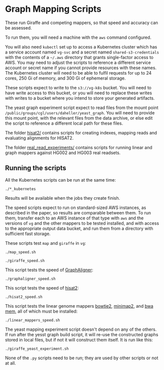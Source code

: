 # Graph Mapping Scripts

These run Giraffe and competing mappers, so that speed and accuracy can be assessed.

To run them, you will need a machine with the `aws` command configured.

You will also need `kubectl` set up to access a Kubernetes cluster which has a service account named `vg-svc` and a secret named `shared-s3-credentials` with the contents of a `~/.aws` directory that grants single-factor access to AWS. You may need to adjust the scripts to reference a different service account or secret name if you cannot provide resources with these names. The Kubernetes cluster will need to be able to fulfil requests for up to 24 cores, 250 Gi of memory, and 300 Gi of ephemeral storage.

These scripts expect to write to the `s3://vg-k8s` bucket. You will need to have write access to this bucket, or you will need to replace these writes with writes to a bucket where you intend to store your generated artifacts.

The yeast graph experiment script expect to read files from the mount point `/public/groups/cgl/users/daheller/yeast_graph`. You will need to provide this mount point, with the relevant files from the data archive, or else edit the script to reference a different local path for these files. 

The folder [hisat2/](https://github.com/vgteam/giraffe-sv-paper/tree/master/scripts/mapping/hisat2) contains scripts for creating indexes, mapping reads and evaluating alignments for HISAT2. 

The folder [real_read_experiments/](https://github.com/vgteam/giraffe-sv-paper/tree/master/scripts/mapping/real_read_experiments) contains scripts for running linear and graph mappers against HG002 and HG003 real readsets.

## Running the scripts

All the Kubernetes scripts can be run at the same time:

```
./*_kubernetes
```

Results will be available when the jobs they create finish.

The speed scripts expect to run on standard-sized AWS instances, as described in the paper, so results are comparable between them. To run them, transfer each to an AWS instance of that type with `aws` and the versions of `vg` and the other mappers to be tested installed, and with access to the appropriate output data bucket, and run them from a directory with sufficient fast storage.

These scripts test `map` and `giraffe` in `vg`:
```
./map_speed.sh
```
```
./giraffe_speed.sh
```

This script tests the speed of [GraphAligner](https://github.com/maickrau/GraphAligner):
```
./graphaligner_speed.sh
```

This script tests the speed of [hisat2](https://daehwankimlab.github.io/hisat2/):
```
./hisat2_speed.sh
```

This script tests the linear genome mappers [bowtie2](https://github.com/BenLangmead/bowtie2#readme), [minimap2](https://github.com/lh3/minimap2#readme), and [bwa mem](https://github.com/lh3/bwa#readme), all of which must be installed:
```
./linear_mappers_speed.sh
```

The yeast mapping experiment script doesn't depend on any of the others. If run after the yesst graph build script, it will re-use the constructed graphs stored in local files, but if not it will construct them itself. It is run like this:

```
./giraffe_yeast_experiment.sh
```

None of the `.py` scripts need to be run; they are used by other scripts or not at all.
